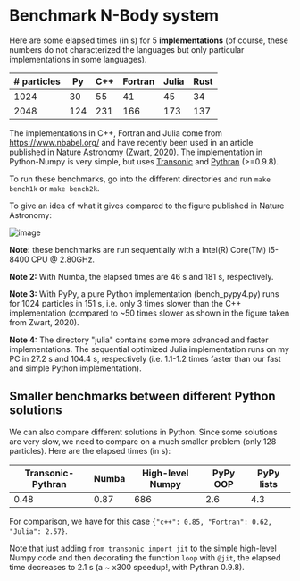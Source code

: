 # Benchmark N-Body system

Here are some elapsed times (in s) for 5 **implementations** (of course, these
numbers do not characterized the languages but only particular implementations
in some languages).

| # particles |  Py | C++ | Fortran | Julia | Rust |
|-------------|-----|-----|---------|-------|------|
|     1024    |  30 |  55 |   41    |   45  |   34 |
|     2048    | 124 | 231 |  166    |  173  |  137 |

The implementations in C++, Fortran and Julia come from https://www.nbabel.org/
and have recently been used in an article published in Nature Astronomy
([Zwart, 2020](https://arxiv.org/pdf/2009.11295.pdf)). The implementation in
Python-Numpy is very simple, but uses
[Transonic](https://transonic.readthedocs.io) and
[Pythran](https://pythran.readthedocs.io) (>=0.9.8).

To run these benchmarks, go into the different directories and run `make
bench1k` or `make bench2k`.

To give an idea of what it gives compared to the figure published in Nature Astronomy:

![image](https://raw.githubusercontent.com/paugier/nbabel/master/py/fig/fig_ecolo_impact_transonic.png)

**Note:** these benchmarks are run sequentially with a Intel(R) Core(TM)
i5-8400 CPU @ 2.80GHz.

**Note 2:** With Numba, the elapsed times are 46 s and 181 s, respectively.

**Note 3:** With PyPy, a pure Python implementation (bench_pypy4.py) runs for
1024 particles in 151 s, i.e. only 3 times slower than the C++ implementation
(compared to ~50 times slower as shown in the figure taken from Zwart, 2020).

**Note 4:** The directory "julia" contains some more advanced and faster
implementations. The sequential optimized Julia implementation runs on my PC in
27.2 s and 104.4 s, respectively (i.e. 1.1-1.2 times faster than our fast and
simple Python implementation).

## Smaller benchmarks between different Python solutions

We can also compare different solutions in Python. Since some solutions are
very slow, we need to compare on a much smaller problem (only 128 particles).
Here are the elapsed times (in s):

| Transonic-Pythran | Numba | High-level Numpy | PyPy OOP | PyPy lists |
|-------------------|-------|------------------|----------|------------|
| 0.48              | 0.87  | 686              |  2.6     |  4.3       |

For comparison, we have for this case `{"c++": 0.85, "Fortran": 0.62, "Julia":
2.57}`.

Note that just adding `from transonic import jit` to the simple high-level
Numpy code and then decorating the function `loop` with `@jit`, the elapsed
time decreases to 2.1 s (a ~ x300 speedup!, with Pythran 0.9.8).
